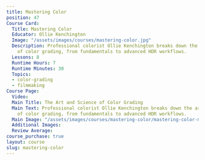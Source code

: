 ```yaml
---
title: Mastering Color
position: 47
Course Card:
  Title: Mastering Color
  Educator: Ollie Kenchington
  Image: "/assets/images/courses/mastering-color.jpg"
  Description: Professional colorist Ollie Kenchington breaks down the art and science
    of color grading, from fundamentals to advanced HDR workflows.
  Lessons: 8
  Runtime Hours: 7
  Runtime Minutes: 30
  Topics:
  - color-grading
  - filmmaking
Course Page:
  Video:
  Main Title: The Art and Science of Color Grading
  Main Text: Professional colorist Ollie Kenchington breaks down the art and science
    of color grading, from fundamentals to advanced HDR workflows.
  Main Image: "/assets/images/courses/mastering-color/mastering-color-main.jpg"
  Additional Images:
  Review Average:
course_purchase: true
layout: course
slug: mastering-color
---
```


